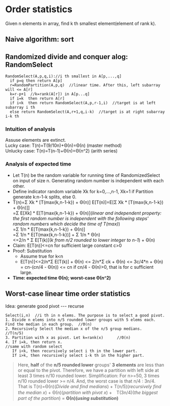 # Order statistics
Given n elements in array, find k th smallest element(element of rank k).  
## Naive algorithm: sort
## Randomized divide and conquer alog: RandomSelect
```
RandomSelect(A,p,q,i)://i th smallest in A[p,...,q]
  if p=q then return A[p]
  r=RandomPartition(A,p,q)  //linear time. After this, left subarray will <= A[r]
  k=r-p+1  //k=rank(A[r]) in A[p...q]
  if i=k  then return A[r]
  if i<k  then return RandomSelect(A,p,r-1,i)  //target is at left subarray i th
  else return RandomSelect(A,r+1,q,i-k)  //target is at right subarray i-k th
```
### Intuition of analysis
Assuse elements are extinct.  
Lucky case: T(n)=T(9/10n)+Θ(n)=Θ(n)  (master method)  
Unlucky case: T(n)=T(n-1)+Θ(n)=Θ(n^2)  (arith series)  
### Analysis of expected time
- Let T(n) be the random variable for running time of RandomizedSelect on input of size n. Generating random number is independent with each other.
- Define indicator random variable Xk for k=0,...,n-1, Xk=1 if Partition generate k:n-1-k splits, else 0.
- T(n)=Σ Xk * [T(max{k,n-1-k}) + Θ(n)]
E[T(n)]=E[Σ Xk * [T(max{k,n-1-k}) + Θ(n)]]  
       =Σ E[Xk] * E[T(max{k,n-1-k}) + Θ(n)](*linear and independent property: the first random number is independent with the following steps' random numbers which decide the time of T(max)*)  
       =Σ 1/n * E[T(max{k,n-1-k}) + Θ(n)]  
       =Σ 1/n * E[T(max{k,n-1-k})] + Σ 1/n * Θ(n)  
       <=2/n * Σ E[T(k)](*k from n/2 rounded to lower integer to n-1*) + Θ(n)  
- Claim: E[T(n)]<=cn for sufficient large constant c>0
- Proof: Substitution
  - Assume true for k<n
  - E[T(n)]<=2/n\*Σ E[T(k)] + Θ(n) <= 2/n\*Σ ck + Θ(n) <= 3c/4*n + Θ(n) = cn-(cn/4 - Θ(n)) <= cn if cn/4 - Θ(n)>0, that is for c sufficient large.
- **Time: expected time Θ(n); worst-case Θ(n^2)**
## Worst-case linear time order statistics
Idea: generate good pivot --- recurse
```
Select(i,n)  //i th in n elems. The purpose is to select a good pivot.
1. Divide n elems into n/5 rounded lower groups with 5 elems each. Find the median in each group.  //Θ(n)
2. Recursively Select the median x of the n/5 group medians.    //T(n/5)
3. Partition with x as pivot. Let k=rank(x)      //Θ(n)
4. If i=k, then return x.                                        //same with random select
   If i<k, then recursively select i th in the lower part.
   If i>k, then recursively select i-k th in the higher part.
```
> Here, **half** of the **n/5 rounded lower** groups' **3 elements** are less than or equal to the pivot.
> Therefore, we have a partition with left side at least 3 times n/10 rounded lower.
> Simplification: For n>=50,  3 times n/10 rounded lower >= n/4.
> And, the worst case is that n/4 : 3n/4. That is T(n)=Θ(n)(*Divide and find medians*) + T(n/5)(*recursively find the median x*) + Θ(n)(*partition with pivot x*) +　T(3n/4)(*the biggest part of the partition*) = **Θ(n)(*using substitution*)**
